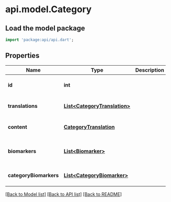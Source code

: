 # api.model.Category

## Load the model package
```dart
import 'package:api/api.dart';
```

## Properties
Name | Type | Description | Notes
------------ | ------------- | ------------- | -------------
**id** | **int** |  | [optional] [default to null]
**translations** | [**List&lt;CategoryTranslation&gt;**](CategoryTranslation.md) |  | [optional] [default to []]
**content** | [**CategoryTranslation**](CategoryTranslation.md) |  | [optional] [default to null]
**biomarkers** | [**List&lt;Biomarker&gt;**](Biomarker.md) |  | [optional] [readonly] [default to []]
**categoryBiomarkers** | [**List&lt;CategoryBiomarker&gt;**](CategoryBiomarker.md) |  | [optional] [default to []]

[[Back to Model list]](../README.md#documentation-for-models) [[Back to API list]](../README.md#documentation-for-api-endpoints) [[Back to README]](../README.md)


